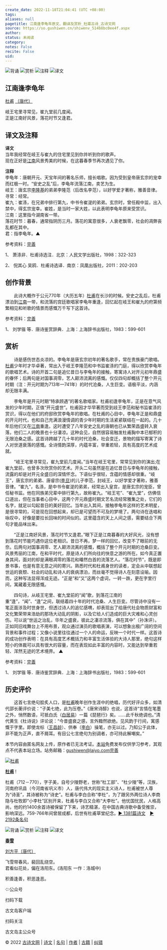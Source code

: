 ```yaml
---
create_date: 2022-11-18T21:04:41 (UTC +08:00)
tags: 
aliases: null
pagetitle: 江南逢李龟年原文、翻译及赏析_杜甫古诗_古诗文网
source: https://so.gushiwen.cn/shiwenv_514b8bc0ee4f.aspx
author: 
status: 未阅读
category: 
notes: False
recite: False
uid: 
---
```


![背诵](https://song.gushiwen.cn/siteimg/bei-pic.png) ![赏析](https://song.gushiwen.cn/siteimg/shang-pic.png) ![注释](https://song.gushiwen.cn/siteimg/zhu-pic.png) ![译文](https://song.gushiwen.cn/siteimg/yi-pic.png)

## 江南逢李龟年

[杜甫](https://so.gushiwen.cn/authorv_515ea88d1858.aspx) [〔唐代〕](https://so.gushiwen.cn/shiwens/default.aspx?cstr=%e5%94%90%e4%bb%a3)

岐王宅里寻常见，崔九堂前几度闻。  
正是江南好风景，落花时节又逢君。

## 译文及注释



**译文**  
当年我经常在岐王与崔九的住宅里见到你并听到你的歌声。  
现在正好是[江南](https://so.gushiwen.cn/authorv_487654addba8.aspx)风景秀美的时候，在这暮春季节再次遇见了你。

**注释**  
李龟年：唐朝开元、天宝年间的著名乐师，擅长唱歌。因为受到皇帝唐玄宗的宠幸而红极一时。“安史之乱”后，李龟年流落江南，卖艺为生。  
岐王：唐玄宗[李隆基](https://so.gushiwen.cn/authorv_ba71637288c6.aspx)的弟弟李隆范（后改名李范），以好学爱才著称，雅善音律。  
寻常：经常。  
崔九：崔涤，在兄弟中排行第九，中书令崔湜的弟弟。玄宗时，曾任殿中监，出入禁中，得玄宗宠幸。崔姓，是当时一家大姓，以此表明李龟年原来受赏识。  
江南：这里指今湖南省一带。  
落花时节：暮春，通常指阴历三月。落花的寓意很多，人衰老飘零，社会的凋弊丧乱都在其中。  
君：指李龟年。▲

参考资料：[完善](https://so.gushiwen.cn/jiucuo.aspx?u=%e7%bf%bb%e8%af%91726%e3%80%8a%e8%af%91%e6%96%87%e5%8f%8a%e6%b3%a8%e9%87%8a%e3%80%8b)

1、 萧涤非．杜甫诗选注．北京：人民文学出版社，1998：322-323

2、 倪其心 吴鸥．杜甫诗选译．南京：凤凰出版社，2011：202-203

## 创作背景



　　此诗大概作于公元770年（大历五年）[杜甫](https://so.gushiwen.cn/authorv_515ea88d1858.aspx)在长沙的时候。安史之乱后，杜甫漂泊到[江南](https://so.gushiwen.cn/authorv_487654addba8.aspx)一带，和流落的宫廷歌唱家李龟年重逢，回忆起在岐王和崔九的府第频繁相见和听歌的情景而感慨万千写下这首诗。

参考资料：[完善](https://so.gushiwen.cn/jiucuo.aspx?u=%e8%b5%8f%e6%9e%90855%e3%80%8a%e5%88%9b%e4%bd%9c%e8%83%8c%e6%99%af%e3%80%8b)

1、 刘学锴 等．唐诗鉴赏辞典．上海：上海辞书出版社，1983：599-601

## 赏析



　　诗是感伤世态炎凉的。李龟年是唐玄宗初年的著名歌手，常在贵族豪门歌唱。[杜甫](https://so.gushiwen.cn/authorv_515ea88d1858.aspx)少年时才华卓著，常出入于岐王李隆范和中书监崔涤的门庭，得以欣赏李龟年的歌唱艺术。诗的开首二句是追忆昔日与李龟年的接触，寄寓诗人对开元初年鼎盛的眷怀；后两句是对国事凋零，艺人颠沛流离的感慨。仅仅四句却概括了整个开元时期（注：开元时期为713年—741年）的时代沧桑，人生巨变。语极平淡，内涵却无限丰满。

　　李龟年是开元时期“特承顾遇”的著名歌唱家。杜甫初逢李龟年，正是在意气风发的少年时期，正值“开元盛世”。杜甫因才华早著而受到歧王李范和秘书监崔涤的赏识，得以在他们的府邸欣赏李龟年的歌唱。在杜甫的心目中，李龟年正是和鼎盛的开元时代，也和自己充满浪漫情调的青少年时期的生活紧紧联结在一起的。几十年后他们又在[江南](https://so.gushiwen.cn/authorv_487654addba8.aspx)重逢。这时遭受了八年安史之乱的唐朝也已从繁荣昌盛转入衰落，他们二人的晚景也十分凄凉。这种会见，自然很容易触发杜甫胸中本已郁积的无限沧桑之感。这首诗跨越了几十年的时代沧桑，社会变迁，景物的描写寄寓了诗人对世道衰落的感慨。全诗情韵深厚，内蕴丰富，举重若轻，具有高度的艺术成就。

　　“岐王宅里寻常见，崔九堂前几度闻。”当年在岐王宅里，常常见到你的演出;在崔九堂前，也曾多次欣赏你的艺术。开头二句虽然是在追忆昔日与李龟年的接触，流露的却是对开元全盛日的深情怀念。下语似乎很轻，含蕴的情感却很重。“岐王”，唐玄宗的弟弟、唐睿宗([李旦](https://so.gushiwen.cn/authorv_484f1b84439a.aspx))的儿子李范，封岐王，以好学爱才著称，雅善音律。“崔九”，名涤，是中书令崔湜的弟弟，经常出入皇宫，是唐玄宗的宠臣，曾任秘书监。他在同族弟兄辈中排行第九，故称崔九。“岐王宅”、“崔九堂”，仿佛信口道出，但在当事者心目中，这两个开元鼎盛时期文艺名流经常雅集之处，它们的名字，就足以勾起昔日的美好回忆。当年出入其间，接触李龟年这样的艺术明星，是很寻常的，可是现在回想起来，却已是可望而不可及的梦境了。两句诗在迭唱和咏叹中，好像是要拉长回味的时间似的。这里蕴含的天上人间之感，需要结合下两句才能品味出来。

　　“正是江南好风景，落花时节又逢君。”眼下正是江南暮春的大好风光，没有想到落花时节能巧遇你这位老相识。昔日不再，梦一样的回忆，改变不了眼前的无奈。后两句对国事凋零、艺人颠沛流离的感慨，概括了整个开元时期的沧桑巨变。风景秀丽的江南，在和平时代，原是诗人们所向往的快意之游的所在。如今真正置身其间，面对的却是满眼凋零的落花和皤然白首的流落艺人。“落花时节”，既是即景书事，也是有意无意之间的寄兴。熟悉时代和杜甫身世的读者，定会从中联想起世运的衰颓、社会的动乱和诗人的衰病漂泊，而丝毫不觉得诗人在刻意设喻。因而，这种写法显得浑成无迹。“正是”和“又”这两个虚词，一转一跌，更在字里行间，寓藏着无限感慨。

　　四句诗，从岐王宅里、崔九堂前的“闻”歌，到落花江南的重“逢”，“闻”、“逢”之间，联结着四十年的时代沧桑、人生巨变。尽管诗中没有一笔正面涉及时世身世，但透过诗人的追忆感喟，却表现出了给唐代社会物质财富和文化繁荣带来浩劫的那场大动乱的阴影，以及它给人们造成的巨大灾难和心灵创伤。可以说“世运之治乱，华年之盛衰，彼此之凄凉流落，俱在其中”（孙洙评）。正如同旧戏舞台上不用布景，观众通过演员的歌唱表演，可以想象出极广阔的空间背景和事件过程；又像小说里往往通过一个人的命运，反映一个时代一样。这首诗的成功创作表明：在具有高度艺术概括力和丰富生活体验的大诗人那里，绝句这样短小的体裁可以具有很大的容量，而在表现如此丰富的内容时，又能达到举重若轻、浑然无迹的艺术境界。 ▲

参考资料：[完善](https://so.gushiwen.cn/jiucuo.aspx?u=%e8%b5%8f%e6%9e%90857%e3%80%8a%e8%b5%8f%e6%9e%90%e3%80%8b)

1、 刘学锴 等．唐诗鉴赏辞典．上海：上海辞书出版社，1983：599-601

## 历史评价



　　这首七言绝句脍炙人口，是[杜甫](https://so.gushiwen.cn/authorv_515ea88d1858.aspx)晚年创作生涯中的绝唱，历代好评众多，如清代邵长蘅评价说：“子美七绝，此为压卷。”《唐宋诗醇》也说，这首诗“言情在笔墨之外，悄然数语，可抵白氏（[白居易](https://so.gushiwen.cn/authorv_85097dd0c645.aspx)）一篇《琵琶行》矣。……此千秋绝调也。”清代黄生《杜诗说》评论说：“今昔盛衰之感，言外黯然欲绝。见风韵于行间，寓感慨于字里。即使龙标（[王昌龄](https://so.gushiwen.cn/authorv_d9343fa5dac7.aspx)）、供奉（[李白](https://so.gushiwen.cn/authorv_b90660e3e492.aspx)）操笔，亦无以过。乃知公于此体，非不能为正声，直不屑耳。有目公七言绝句为别调者，亦可持此解嘲矣。”

本节内容由匿名网友上传，原作者已无法考证。[本站](https://www.gushiwen.cn/)免费发布仅供学习参考，其观点不代表本站立场。站务邮箱：gushiwen@laiyo.com[完善](https://so.gushiwen.cn/jiucuo.aspx?u=%e8%b5%8f%e6%9e%90856%e3%80%8a%e5%8e%86%e5%8f%b2%e8%af%84%e4%bb%b7%e3%80%8b)

[![杜甫](https://song.gushiwen.cn/authorImg/dufu.jpg)](https://so.gushiwen.cn/authorv_515ea88d1858.aspx)

[**杜甫**](https://so.gushiwen.cn/authorv_515ea88d1858.aspx) !

杜甫（712－770），字子美，自号少陵野老，世称“杜工部”、“杜少陵”等，汉族，河南府巩县（今河南省巩义市）人，唐代伟大的现实主义诗人，杜甫被世人尊为“诗圣”，其诗被称为“诗史”。杜甫与李白合称“李杜”，为了跟另外两位诗人李商隐与杜牧即“小李杜”区别开来，杜甫与李白又合称“大李杜”。他忧国忧民，人格高尚，他的约1400余首诗被保留了下来，诗艺精湛，在中国古典诗歌中备受推崇，影响深远。759-766年间曾居成都，后世有杜甫草堂纪念。[► 1381篇诗文](https://so.gushiwen.cn/shiwens/default.aspx?astr=%e6%9d%9c%e7%94%ab)　[► 2192条名句](https://so.gushiwen.cn/mingjus/default.aspx?astr=%e6%9d%9c%e7%94%ab)

![背诵](https://song.gushiwen.cn/siteimg/bei-pic.png) ![赏析](https://song.gushiwen.cn/siteimg/shang-pic.png) ![注释](https://song.gushiwen.cn/siteimg/zhu-pic.png) ![译文](https://song.gushiwen.cn/siteimg/yi-pic.png)

[**春雪**](https://so.gushiwen.cn/shiwenv_c89a0e25d18c.aspx)

[刘方平](https://so.gushiwen.cn/authorv.aspx?name=%e5%88%98%e6%96%b9%e5%b9%b3)[〔唐代〕](https://so.gushiwen.cn/shiwens/default.aspx?cstr=%e5%94%90%e4%bb%a3)

飞雪带春风，裴回乱绕空。  
君看似花处，偏在洛阳东。(洛阳东 一作：洛城中)



积善逢善，积恶逢恶。

⇦公众号



扫码下载

古文岛客户端



扫码关注

古文岛主公众号

© 2022 [古诗文网](https://www.gushiwen.cn/) | [诗文](https://so.gushiwen.cn/shiwens/) | [名句](https://so.gushiwen.cn/mingjus/) | [作者](https://so.gushiwen.cn/authors/) | [古籍](https://so.gushiwen.cn/guwen/) | [纠错](https://so.gushiwen.cn/jiucuo.aspx?u=)
